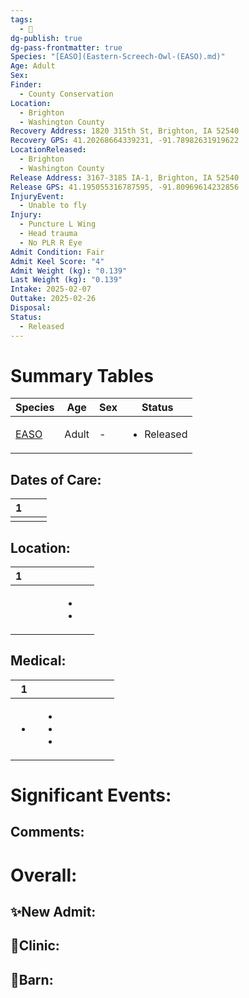 ```yaml
---
tags:
  - 🦅
dg-publish: true
dg-pass-frontmatter: true
Species: "[EASO](Eastern-Screech-Owl-(EASO).md)"
Age: Adult
Sex: 
Finder:
  - County Conservation
Location:
  - Brighton
  - Washington County
Recovery Address: 1820 315th St, Brighton, IA 52540
Recovery GPS: 41.20268664339231, -91.78982631919622
LocationReleased:
  - Brighton
  - Washington County
Release Address: 3167-3185 IA-1, Brighton, IA 52540
Release GPS: 41.195055316787595, -91.80969614232856
InjuryEvent:
  - Unable to fly
Injury:
  - Puncture L Wing
  - Head trauma
  - No PLR R Eye
Admit Condition: Fair
Admit Keel Score: "4"
Admit Weight (kg): "0.139"
Last Weight (kg): "0.139"
Intake: 2025-02-07
Outtake: 2025-02-26
Disposal: 
Status:
  - Released
---
```


# Summary Tables

| Species                                                    | Age   | Sex | Status                     |
| ---------------------------------------------------------- | ----- | --- | -------------------------- |
| [EASO](./Eastern-Screech-Owl-(EASO).md) | Adult | \-  | <ul><li>Released</li></ul> |


## Dates of Care:

<div><table class="dataview table-view-table"><thead class="table-view-thead"><tr class="table-view-tr-header"><th class="table-view-th"><span></span><span class="dataview small-text">1</span></th><th class="table-view-th"><span></span></th><th class="table-view-th"><span></span></th></tr></thead><tbody class="table-view-tbody"><tr><td><span></span></td><td><span></span></td><td><span></span></td></tr></tbody></table></div>

## Location:
<div><table class="dataview table-view-table"><thead class="table-view-thead"><tr class="table-view-tr-header"><th class="table-view-th"><span></span><span class="dataview small-text">1</span></th><th class="table-view-th"><span></span></th><th class="table-view-th"><span></span></th><th class="table-view-th"><span></span></th><th class="table-view-th"><span></span></th><th class="table-view-th"><span></span></th></tr></thead><tbody class="table-view-tbody"><tr><td><span></span></td><td><span></span></td><td><span></span></td><td><span></span></td><td><ul class="dataview dataview-ul dataview-result-list-ul"><li class="dataview-result-list-li"><span></span></li><li class="dataview-result-list-li"><span></span></li></ul></td><td><span></span></td></tr></tbody></table></div>

## Medical:

<div><table class="dataview table-view-table"><thead class="table-view-thead"><tr class="table-view-tr-header"><th class="table-view-th"><span></span><span class="dataview small-text">1</span></th><th class="table-view-th"><span></span></th><th class="table-view-th"><span></span></th><th class="table-view-th"><span></span></th><th class="table-view-th"><span></span></th><th class="table-view-th"><span></span></th><th class="table-view-th"><span></span></th></tr></thead><tbody class="table-view-tbody"><tr><td><ul class="dataview dataview-ul dataview-result-list-ul"><li class="dataview-result-list-li"><span></span></li></ul></td><td><ul class="dataview dataview-ul dataview-result-list-ul"><li class="dataview-result-list-li"><span></span></li><li class="dataview-result-list-li"><span></span></li><li class="dataview-result-list-li"><span></span></li></ul></td><td><span></span></td><td><span></span></td><td><span></span></td><td><span></span></td><td><span></span></td></tr></tbody></table></div>

# Significant Events:


## Comments:


# Overall:

## ✨New Admit:



## 🏥Clinic:



## 🏡Barn:



